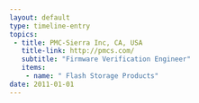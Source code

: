```yaml
---
layout: default
type: timeline-entry
topics:
 - title: PMC-Sierra Inc, CA, USA
   title-link: http://pmcs.com/
   subtitle: "Firmware Verification Engineer"
   items:
    - name: " Flash Storage Products"
date: 2011-01-01
---
```

